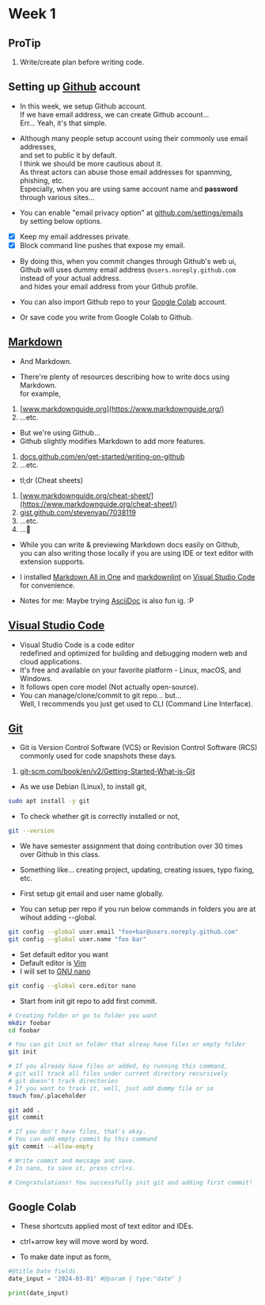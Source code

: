 # Week 1

## ProTip

1. Write/create plan before writing code.

## Setting up [Github](https://github.com) account

* In this week, we setup Github account.<br>
  If we have email address, we can create Github account...<br>
  Err... Yeah, it's that simple.

* Although many people setup account using their commonly use email addresses,<br>
  and set to public it by default.<br>
  I think we should be more cautious about it.<br>
  As threat actors can abuse those email addresses for spamming, phishing, etc.<br>
  Especially, when you are using same account name and <B>password</B> through various sites...

* You can enable "email privacy option" at [github.com/settings/emails](https://github.com/settings/emails)<br>
  by setting below options.

- [x] Keep my email addresses private.
- [x] Block command line pushes that expose my email.

* By doing this, when you commit changes through Github's web ui,<br>
  Github will uses dummy email address `@users.noreply.github.com`<br>
  instead of your actual address.<br>
  and hides your email address from your Github profile.

* You can also import Github repo to your [Google Colab](https://colab.research.google.com/) account.
* Or save code you write from Google Colab to Github.

## [Markdown](https://daringfireball.net/projects/markdown/)

* And Markdown.

* There're plenty of resources describing how to write docs using Markdown.<br>
  for example,

1. [www.markdownguide.org](https://www.markdownguide.org/)
2. ...etc.

* But we're using Github...
* Github slightly modifies Markdown to add more features.

1. [docs.github.com/en/get-started/writing-on-github](https://docs.github.com/en/get-started/writing-on-github)
2. ...etc.

* tl;dr (Cheat sheets)

1. [www.markdownguide.org/cheat-sheet/](https://www.markdownguide.org/cheat-sheet/)
2. [gist.github.com/stevenyap/7038119](https://gist.github.com/stevenyap/7038119)
3. ...etc.
4. ...🚀

* While you can write & previewing Markdown docs easily on Github,<br>
  you can also writing those locally if you are using IDE or text editor with extension supports.

* I installed [Markdown All in One](https://marketplace.visualstudio.com/items?itemName=yzhang.markdown-all-in-one) and [markdownlint](https://marketplace.visualstudio.com/items?itemName=DavidAnson.vscode-markdownlint) on [Visual Studio Code](https://code.visualstudio.com/) for convenience.

* Notes for me: Maybe trying [AsciiDoc](https://asciidoc.org/) is also fun ig. :P

## [Visual Studio Code](https://code.visualstudio.com/)

* Visual Studio Code is a code editor<br>
  redefined and optimized for building and debugging modern web and cloud applications.
* It's free and available on your favorite platform - Linux, macOS, and Windows.
* It follows open core model (Not actually open-source).
* You can manage/clone/commit to git repo... but...<br>
  Well, I recommends you just get used to CLI (Command Line Interface).

## [Git](https://git-scm.com/)

* Git is Version Control Software (VCS) or Revision Control Software (RCS)<br>
  commonly used for code snapshots these days.

1. [git-scm.com/book/en/v2/Getting-Started-What-is-Git](https://git-scm.com/book/en/v2/Getting-Started-What-is-Git)

* As we use Debian (Linux), to install git,

```sh
sudo apt install -y git
```

* To check whether git is correctly installed or not,

```sh
git --version
```

* We have semester assignment that doing contribution over 30 times over Github in this class.
* Something like... creating project, updating, creating issues, typo fixing, etc.

* First setup git email and user name globally.
* You can setup per repo if you run below commands in folders you are at wihout adding --global.

```sh
git config --global user.email "foo+bar@users.noreply.github.com"
git config --global user.name "foo bar"
```

* Set default editor you want
* Default editor is [Vim](https://www.vim.org/)
* I will set to [GNU nano](https://www.nano-editor.org/)

```sh
git config --global core.editor nano
```

* Start from init git repo to add first commit.

```sh
# Creating folder or go to folder you want
mkdir foobar
cd foobar

# You can git init on folder that alreay have files or empty folder
git init

# If you already have files or added, by running this command,
# git will track all files under current directory recursively
# git doesn't track directories
# If you want to track it, well, just add dummy file or so
touch foo/.placeholder

git add .
git commit

# If you don't have files, that's okay.
# You can add empty commit by this command
git commit --allow-empty

# Write commit and message and save.
# In nano, to save it, press ctrl+s.

# Congratulations! You successfully init git and adding first commit!
```

## Google Colab

* These shortcuts applied most of text editor and IDEs.
* ctrl+arrow key will move word by word.

* To make date input as form,

```python
#@title Date fields
date_input = '2024-03-01' #@param { type:"date" }

print(date_input)
```
